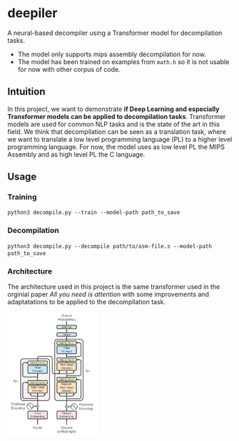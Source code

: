 # deepiler

A neural-based decompiler using a Transformer model for decompilation tasks. 
* The model only supports mips assembly decompilation for now.
* The model has been trained on examples from `math.h` so it is not usable for now with other corpus of code.

## Intuition
In this project, we want to demonstrate **if Deep Learning and especially Transformer models can be applied to decompilation tasks**. 
Transformer models are used for common NLP tasks and is the state of the art in this field. 
We think that decompilation can be seen as a translation task, where we want to translate a low level programming language (PL) 
to a higher level programming language. For now, the model uses as low level PL the MIPS Assembly and as high level PL the C language.

## Usage

### Training
```
python3 decompile.py --train --model-path path_to_save
```

### Decompilation
```
python3 decompile.py --decompile path/to/asm-file.s --model-path path_to_save
```

### Architecture
The architecture used in this project is the same transformer used in the orginial paper *All you need is attention* with some improvements and 
adaptatations to be applied to the decompilation task.

<p><img src="./img/transformer.png" width="40%"></p>
